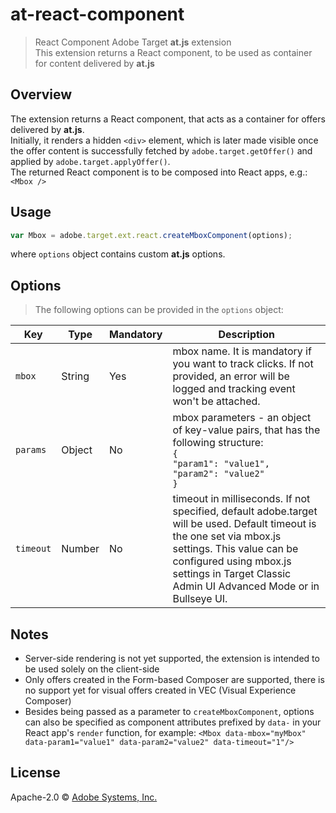 # at-react-component
> React Component Adobe Target **at.js** extension  
> This extension returns a React component, to be used as container for content delivered by **at.js**

## Overview

The extension returns a React component, that acts as a container for offers delivered by **at.js**.  
Initially, it renders a hidden `<div>` element, which is later made visible once the offer content is successfully fetched by `adobe.target.getOffer()` and applied by `adobe.target.applyOffer()`.  
The returned React component is to be composed into React apps, e.g.: `<Mbox />`

## Usage

```javascript
var Mbox = adobe.target.ext.react.createMboxComponent(options);
```

where `options` object contains custom **at.js** options.  

## Options

> The following options can be provided in the `options` object:

Key | Type | Mandatory | Description
--- | ---- | --------- | -----------
`mbox` | String | Yes | mbox name. It is mandatory if you want to track clicks. If not provided, an error will be logged and tracking event won't be attached.
`params` | Object | No | mbox parameters - an object of key-value pairs, that has the following structure:<br>`{`<br>`"param1": "value1",`<br>`"param2": "value2"`<br>`}`
`timeout` | Number | No | timeout in milliseconds. If not specified, default adobe.target will be used. Default timeout is the one set via mbox.js settings. This value can be configured using mbox.js settings in Target Classic Admin UI Advanced Mode or in Bullseye UI.

## Notes

* Server-side rendering is not yet supported, the extension is intended to be used solely on the client-side
* Only offers created in the Form-based Composer are supported, there is no support yet for visual offers created in VEC (Visual Experience Composer)
* Besides being passed as a parameter to `createMboxComponent`, options can also be specified as component attributes prefixed by `data-` in your React app's `render` function, for example: `<Mbox data-mbox="myMbox" data-param1="value1" data-param2="value2" data-timeout="1"/>`

## License

Apache-2.0 © [Adobe Systems, Inc.](http://www.adobe.com)
